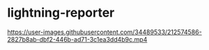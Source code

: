 # lightning-reporter

https://user-images.githubusercontent.com/34489533/212574586-2827b8ab-dbf2-446b-ad71-3c1ea3dd4b9c.mp4
